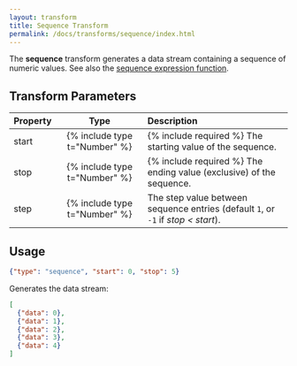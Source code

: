 ```yaml
---
layout: transform
title: Sequence Transform
permalink: /docs/transforms/sequence/index.html
---
```


The **sequence** transform generates a data stream containing a sequence of numeric values. See also the [sequence expression function](../../expressions/#sequence).

## Transform Parameters

| Property            | Type                           | Description   |
| :------------------ | :----------------------------: | :------------ |
| start               | {% include type t="Number" %}  | {% include required %} The starting value of the sequence.|
| stop                | {% include type t="Number" %}  | {% include required %} The ending value (exclusive) of the sequence.|
| step                | {% include type t="Number" %}  | The step value between sequence entries (default `1`, or `-1` if _stop < start_).|

## Usage

```json
{"type": "sequence", "start": 0, "stop": 5}
```

Generates the data stream:

```json
[
  {"data": 0},
  {"data": 1},
  {"data": 2},
  {"data": 3},
  {"data": 4}
]
```

